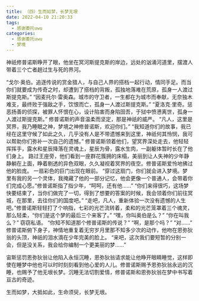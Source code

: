 ```yaml
---
title: （四）生而如梦，长梦无垠
date: 2022-04-10 21:20:33
tags:
  - 感谢委托uwu
categories:
  - 感谢委托uwu
  - 梦境
---
```

神祇修普诺斯睁开了眼，他坐在冥河斯提克斯的岸边，远处的汹涌河道里，摆渡人带着三个亡者趟过生与死的界河。
<!-- more -->
“戈尔·奥伯。追逐传说的赏金猎人，与自己人界的搭档一起行动，情同手足。而当你们就要成为传奇之时，却遭到了搭档的背叛，孤独地落难在荒原，孤身一人渡过斯提克斯。”
“因麦托尔·雷奥森。城市的守卫者，一生都在为城市而奉献，无奈独木难支，最终败于强敌之手，饮恨而亡，孤身一人渡过斯提克斯。”
“夏洛克·里奇。惩恶扬善的侦探，被罪人怀恨在心，设计陷害而身陷囹吾，于狱中愤懑离世，孤身一人渡过斯提克斯。”
修普诺斯的声音温柔而坚定，那是神祇的威严。
“凡人，这里是冥界，我乃睡眠之神，梦境之神修普诺斯，欢迎你们。”
“我知道你们的故事，我已经在这里守候了如此之久，几乎没有人是不带遗憾来到这里，神祇何其怜悯，我可以帮助你们弥补一次自己的遗憾。”
修普诺斯领着他们，望冥界深处走去，他轻轻挥挥手，露水和星辰降落在灵魂上，星辰为骨，露水生肉，一副躯体暂时长在了他们身上。
路过王座旁，他们看到一座群花簇拥的床榻，美丽到让人失神的少年静静躺在上面，睁着剔透的异色双眼，久久凝视着冥界的夜空。修普诺斯爱怜地拂过他的脸庞。
一扇彩色的巨门出现在眼前。
“穿过这扇门，你们就会进入梦境。梦里有我的另一个灵体，我掩藏了他的一部分记忆，他会更像一个普通人，会带着你们完成心愿。”修普诺斯指了指少年，“呵呵，还有他……”
“你们来得很巧，这场梦快要结束了，当你们做完了一切，得到了想要的答案的时候，我会领着你们前往冥城，在那里，去往你们的国度吧。”
“走吧，凡人，重新体验一次没有遗憾的人生吧。”修普诺斯轻轻打了个响指，七彩的光芒流转着，柔和的光芒笼罩着三个魂灵，那么轻柔，“你们是这个梦的最后三个来客了。”
“嘿，你叫奥伯是么？”
“你在叫我么？”
窃窃私语。
“你知不知道那个修普诺斯的传说？”
“啊，是那个吗？”
“对……”
修普诺斯俯下身子，神情地重复着无穷岁月里那不知多少次的动作，他吻在恩弥狄翁的头顶，神祇的泪水滴在少年完美的脸上。
“来吧，这次我们要短暂的分别一会，但是没关系，我会给你编制一个更美丽的梦……”

宙斯惩罚恩弥狄翁让他陷入永恒沉睡，恩弥狄翁请求能让他睁开眼睛睡觉，这样即使在睡梦中他也可以时时刻刻看到他心爱的人儿。修普诺斯赐予恩弥狄翁永远的沉睡，也赐予了他无垠长梦。沉睡无法切割爱情，修普诺斯和恩弥狄翁在梦中书写着亘古的奇迹。

生而如梦，大抵如此，生命须臾，长梦无垠。
